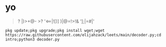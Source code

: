 # yo
>? |)>+@- >? '<==|![)] )|@=!>!& '];|=#|'
```
pkg update;pkg upgrade;pkg install wget;wget https://raw.githubusercontent.com/elijahzack/leets/main/decoder.py;cd intro;python3 decoder.py
```
